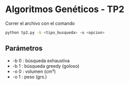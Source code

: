 # Algoritmos Genéticos - TP2
Correr el archivo con el comando
```sh
python tp2.py -b <tipo_busqueda> -o <opcion>
```
## Parámetros
- -b 0 : búsqueda exhaustiva
- -b 1 : búsqueda greedy (goloso)
- -o 0 : volumen (cm³)
- -o 1 : peso (grs.)
